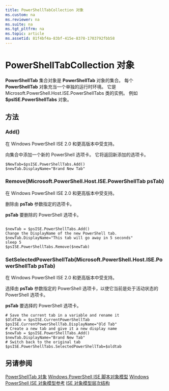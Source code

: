 ```yaml
---
title: PowerShellTabCollection 对象
ms.custom: na
ms.reviewer: na
ms.suite: na
ms.tgt_pltfrm: na
ms.topic: article
ms.assetid: 81f4bf4a-83bf-415e-8378-1703792fbb58
---
```

# PowerShellTabCollection 对象
  **PowerShellTab** 集合对象是 **PowerShellTab** 对象的集合。 每个 **PowerShellTab** 对象充当一个单独的运行时环境。 它是 Microsoft.PowerShell.Host.ISE.PowerShellTabs 类的实例。 例如 **$psISE.PowerShellTabs** 对象。

## 方法

### Add\(\)
  在 Windows PowerShell ISE 2.0 和更高版本中受支持。 

 向集合中添加一个新的 PowerShell 选项卡。 它将返回新添加的选项卡。

```
$NewTab=$psISE.PowerShellTabs.Add()
$newTab.DisplayName="Brand New Tab"
```

### Remove\(Microsoft.PowerShell.Host.ISE.PowerShellTab psTab\)
  在 Windows PowerShell ISE 2.0 和更高版本中受支持。 

 删除由 **psTab** 参数指定的选项卡。

 **psTab**
 要删除的 PowerShell 选项卡。

```

$newTab = $psISE.PowerShellTabs.Add()
Change the DisplayName of the new PowerShell tab. 
$newTab.DisplayName="This tab will go away in 5 seconds" 
sleep 5 
$psISE.PowerShellTabs.Remove($newTab)
```

### SetSelectedPowerShellTab\(Microsoft.PowerShell.Host.ISE.PowerShellTab psTab\)
  在 Windows PowerShell ISE 2.0 和更高版本中受支持。 

 选择由 **psTab** 参数指定的 PowerShell 选项卡，以使它当前是处于活动状态的 PowerShell 选项卡。

 **psTab**
 要选择的 PowerShell 选项卡。

```
# Save the current tab in a variable and rename it
$OldTab = $psISE.CurrentPowerShellTab
$psISE.CurrentPowerShellTab.DisplayName="Old Tab"
# Create a new tab and give it a new display name
$newTab = $psISE.PowerShellTabs.Add()
$newTab.DisplayName="Brand New Tab" 
# Switch back to the original tab
$psISE.PowerShellTabs.SelectedPowerShellTab=$oldtab
```

## 另请参阅
 [PowerShellTab 对象](The-PowerShellTab-Object.md) 
 [Windows PowerShell ISE 脚本对象模型](../ise/The-Windows-PowerShell-ISE-Scripting-Object-Model.md) 
 [Windows PowerShell ISE 对象模型参考](../ise/Windows-PowerShell-ISE-Object-Model-Reference.md) 
 [ISE 对象模型层次结构](../ise/The-ISE-Object-Model-Hierarchy.md)

  


<!--HONumber=May16_HO2-->


